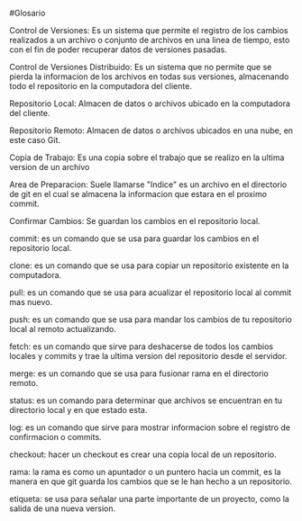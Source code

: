 
#Glosario

Control de Versiones: Es un sistema que permite el registro de los cambios realizados a un archivo o conjunto de archivos en una linea de tiempo, esto con el fin de poder recuperar datos de versiones pasadas. 

Control de Versiones Distribuido: Es un sistema que no permite que se pierda la informacion de los archivos en todas sus versiones, almacenando todo el repositorio en la computadora del cliente.

Repositorio Local: Almacen de datos o archivos ubicado en la computadora del cliente. 

Repositorio Remoto: Almacen de datos o archivos ubicados en una nube, en este caso Git.

Copia de Trabajo: Es una copia sobre el trabajo que se realizo en la ultima version de un archivo

Area de Preparacion: Suele llamarse "Indice" es un archivo en el directorio de git en el cual se almacena la informacion que estara en el proximo commit. 

Confirmar Cambios: Se guardan los cambios en el repositorio local.

commit: es un comando que se usa para guardar los cambios en el repositorio local.

clone: es un comando que se usa para copiar un repositorio existente en la computadora.

pull: es un comando que se usa para acualizar el repositorio local al commit mas nuevo. 

push: es un comando que se usa para mandar los cambios de tu repositorio local al remoto actualizando. 

fetch: es un comando que sirve para deshacerse de todos los cambios locales y commits y trae la ultima version del repositorio desde el servidor. 

merge: es un comando que se usa para fusionar rama en el directorio remoto.

status: es un comando para determinar que archivos se encuentran en tu directorio local y en que estado esta.

log: es un comando que sirve para mostrar informacion sobre el registro de confirmacion o commits.

checkout: hacer un checkout es crear una copia local de un repositorio. 

rama: la rama es como un apuntador o un puntero hacia un commit, es la manera en que git guarda los cambios que se le han hecho a un repositorio. 

etiqueta: se usa para señalar una parte importante de un proyecto, como la salida de una nueva version. 

